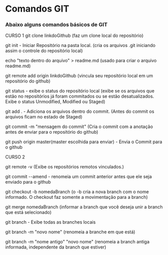 # Comandos GIT
### Abaixo alguns comandos básicos de GIT

CURSO 1
git clone linkdoGithub (faz um clone local do repositório)

git init - Iniciar Repositório na pasta local. (cria os arquivos .git iniciando assim o controle do repositório local)

echo "texto dentro do arquivo" > readme.md (usado para criar o arquivo readme.md)

git remote add origin linkdoGithub (vincula seu repositório local em um repositório do github)

git status - exibe o status do repositório local (exibe se os arquivos que estão no repositórios já foram commitados ou se estão desatualizados. Exibe o status Unmodified, Modified ou Staged)

git add . - Adiciona os arquivos dentro do commit. (Antes do commit os arquivos ficam no estado de Staged)

git commit -m "mensagem do commit" (Cria o commit com a anotação antes de enviar para o repositório do github)

git push origin master(master escolhida para enviar) - Envia o Commit para o github





CURSO 2

git remote -v (Exibe os repositórios remotos vinculados.)

git commit --amend - renomeia um commit anterior antes que ele seja enviado para o github

git checkout -b nomedaBranch (o -b cria a nova branch com o nome informado. O checkout faz somente a movimentação para a branch)

git merge nomedaBranch (informar a branch que você deseja unir a branch que está selecionado)

git branch - Exibe todas as branches locais

git branch -m "novo nome" (renomeia a branche em que está)

git branch -m "nome antigo" "novo nome" (renomeia a branch antiga informada, independente da branch que estiver)


